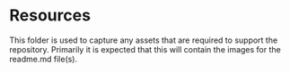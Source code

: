 # Resources

This folder is used to capture any assets that are required to support the repository. Primarily it is expected that this will contain the images for the readme.md file(s).

 

